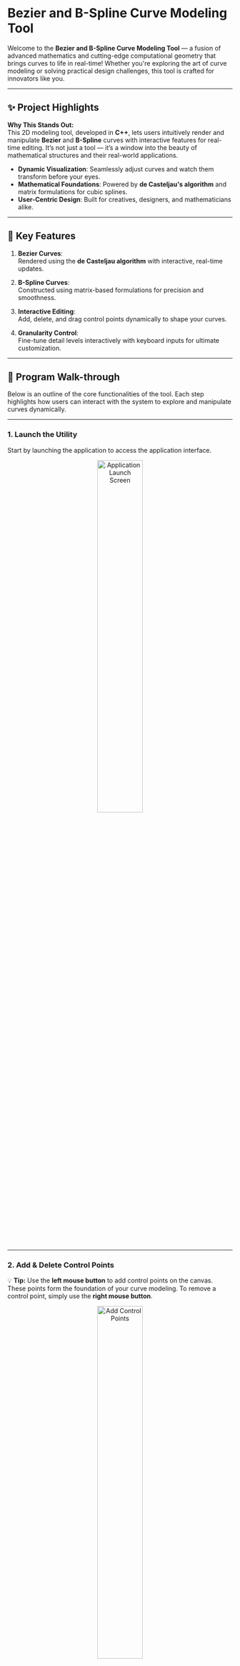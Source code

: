 # Bezier and B-Spline Curve Modeling Tool  

Welcome to the **Bezier and B-Spline Curve Modeling Tool** — a fusion of advanced mathematics and cutting-edge computational geometry that brings curves to life in real-time! Whether you're exploring the art of curve modeling or solving practical design challenges, this tool is crafted for innovators like you.

---

## ✨ Project Highlights

**Why This Stands Out:**  
This 2D modeling tool, developed in **C++**, lets users intuitively render and manipulate **Bezier** and **B-Spline** curves with interactive features for real-time editing. It’s not just a tool — it’s a window into the beauty of mathematical structures and their real-world applications.

- **Dynamic Visualization**: Seamlessly adjust curves and watch them transform before your eyes.  
- **Mathematical Foundations**: Powered by **de Casteljau's algorithm** and matrix formulations for cubic splines.  
- **User-Centric Design**: Built for creatives, designers, and mathematicians alike.

---

## 🌟 Key Features

1. **Bezier Curves**:  
   Rendered using the **de Casteljau algorithm** with interactive, real-time updates.

2. **B-Spline Curves**:  
   Constructed using matrix-based formulations for precision and smoothness.

3. **Interactive Editing**:  
   Add, delete, and drag control points dynamically to shape your curves.

4. **Granularity Control**:  
   Fine-tune detail levels interactively with keyboard inputs for ultimate customization.

---

## 🎥 **Program Walk-through**

Below is an outline of the core functionalities of the tool. Each step highlights how users can interact with the system to explore and manipulate curves dynamically.

---

### **1. Launch the Utility**
Start by launching the application to access the application interface.  
<div align="center">
  <img src="https://github.com/user-attachments/assets/b069be93-7c9e-4bd2-a442-9d0422a91acf" alt="Application Launch Screen" width="45%" />
</div>

---

### **2. Add & Delete Control Points**
💡 **Tip:** Use the **left mouse button** to add control points on the canvas. These points form the foundation of your curve modeling. To remove a control point, simply use the **right mouse button**.

<div align="center">
  <img src="examples/Add_Delete_Control_Points.gif" alt="Add Control Points" width="45%" />
</div>

---

### **3. Render Bezier Curves** and **4. Render B-Spline Curves**
💡 **Key Features:** 
- **Bezier Curves**: Render smooth and precise curves using **de Casteljau’s algorithm**.
- **B-Spline Curves**: Visualize smooth, continuous curves with **cubic spline formulations**.

<div align="center">
  <img src="examples/Bezier_Curve_Mode.gif" alt="Bezier Curve Mode" width="45%" />
  <img src="examples/BSpline_Curve_Mode.gif" alt="B-Spline Curve Mode" width="45%" />
</div>

---

### **5. Adjust Curve Detail Levels**
💡 **Customize Your Curve:** Use the **`+` and `-` keys** to refine the smoothness and granularity of the curves.

<div align="center">
  <img src="examples/Bezier_Curve_LOD.gif" alt="Bezier Curve LOD" width="45%" />
  <img src="examples/BSpline_Curve_LOD.gif" alt="B-Spline Curve LOD" width="45%" />
</div>

---

### **6. Drag and Reshape Control Points**
💡 **Interactive Editing:** Dynamically reshape curves by dragging control points to new positions. This feature provides **real-time visual updates** for precise modeling.

<div align="center">
  <img src="examples/Drag_&_Reshape.gif" alt="Drag & Reshape Control Points" width="45%" />
</div>

---

## 🧑‍🔬 How to Get Started 

1. **Clone the repository**:
   ```bash
   git clone https://github.com/yourusername/Bezier-Spline-Curve-Modeler.git
   cd Bezier-Spline-Curve-Modeler


### Open and Run the Project

1. Open the solution file (`hw-curves.sln`) in **Visual Studio 2022**.
2. Build and run the project.

### Program Controls

- **Left-click**: Add control points.
- **Right-click**: Delete control points.
- **Drag**: Move control points interactively.
- **Number Keys**:
  - `0`: Switch to straight-line mode.
  - `1`: Render Bezier curves.
  - `2`: Render B-Spline curves.
- **+ and -**: Adjust the detail level of curves.

---

## 🛠️ Technologies at a Glance

- **Programming Language**: C++  
- **Graphics Library**: OpenGL  

---

## 💻 Development Environment

- **IDE**: Visual Studio 2022  
- **OS**: Windows 10 (21H2)  

---


